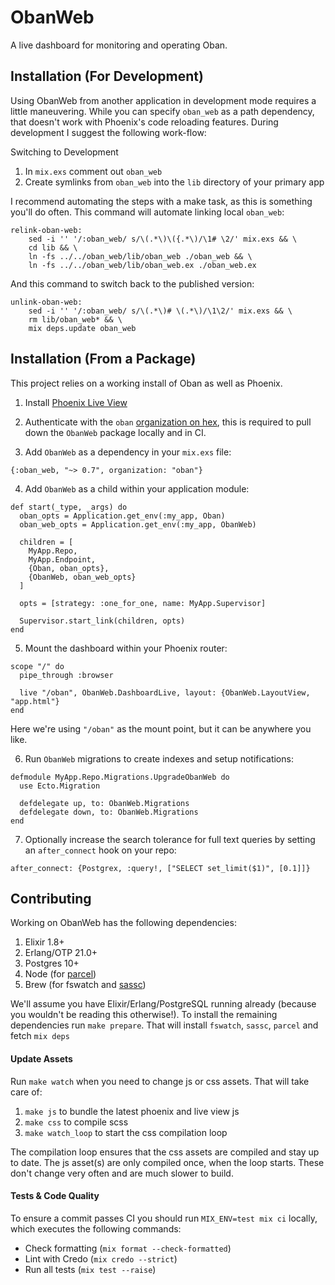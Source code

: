 # ObanWeb

A live dashboard for monitoring and operating Oban.

## Installation (For Development)

Using ObanWeb from another application in development mode requires a little
maneuvering. While you can specify `oban_web` as a path dependency, that doesn't
work with Phoenix's code reloading features. During development I suggest the
following work-flow:

Switching to Development

1. In `mix.exs` comment out `oban_web`
2. Create symlinks from `oban_web` into the `lib` directory of your primary app

I recommend automating the steps with a make task, as this is something you'll
do often. This command will automate linking local `oban_web`:

```make
relink-oban-web:
	sed -i '' '/:oban_web/ s/\(.*\)\({.*\)/\1# \2/' mix.exs && \
	cd lib && \
	ln -fs ../../oban_web/lib/oban_web ./oban_web && \
	ln -fs ../../oban_web/lib/oban_web.ex ./oban_web.ex
```

And this command to switch back to the published version:

```make
unlink-oban-web:
	sed -i '' '/:oban_web/ s/\(.*\)# \(.*\)/\1\2/' mix.exs && \
	rm lib/oban_web* && \
	mix deps.update oban_web
```

## Installation (From a Package)

This project relies on a working install of Oban as well as Phoenix.

1. Install [Phoenix Live View][plv]

2. Authenticate with the `oban` [organization on hex][hpm], this is required to
   pull down the `ObanWeb` package locally and in CI.

3. Add `ObanWeb` as a dependency in your `mix.exs` file:

  ```
  {:oban_web, "~> 0.7", organization: "oban"}
  ```

4. Add `ObanWeb` as a child within your application module:

  ```
  def start(_type, _args) do
    oban_opts = Application.get_env(:my_app, Oban)
    oban_web_opts = Application.get_env(:my_app, ObanWeb)

    children = [
      MyApp.Repo,
      MyApp.Endpoint,
      {Oban, oban_opts},
      {ObanWeb, oban_web_opts}
    ]

    opts = [strategy: :one_for_one, name: MyApp.Supervisor]

    Supervisor.start_link(children, opts)
  end
  ```

5. Mount the dashboard within your Phoenix router:

  ```
  scope "/" do
    pipe_through :browser

    live "/oban", ObanWeb.DashboardLive, layout: {ObanWeb.LayoutView, "app.html"}
  end
  ```

  Here we're using `"/oban"` as the mount point, but it can be anywhere you like.

6. Run `ObanWeb` migrations to create indexes and setup notifications:

  ```
  defmodule MyApp.Repo.Migrations.UpgradeObanWeb do
    use Ecto.Migration

    defdelegate up, to: ObanWeb.Migrations
    defdelegate down, to: ObanWeb.Migrations
  end
  ```

7. Optionally increase the search tolerance for full text queries by setting an
   `after_connect` hook on your repo:

  ```
  after_connect: {Postgrex, :query!, ["SELECT set_limit($1)", [0.1]]}
  ```

[plv]: https://github.com/phoenixframework/phoenix_live_view#installation
[hpm]: https://hex.pm/docs/private#authenticating-on-ci-and-build-servers

## Contributing

Working on ObanWeb has the following dependencies:

1. Elixir 1.8+
2. Erlang/OTP 21.0+
3. Postgres 10+
4. Node (for [parcel](https://parceljs.org/))
5. Brew (for fswatch and [sassc](https://github.com/sass/sassc))

We'll assume you have Elixir/Erlang/PostgreSQL running already (because you
wouldn't be reading this otherwise!). To install the remaining dependencies run
`make prepare`. That will install `fswatch`, `sassc`, `parcel` and fetch `mix
deps`

#### Update Assets

Run `make watch` when you need to change js or css assets. That will take care
of:

1. `make js` to bundle the latest phoenix and live view js
2. `make css` to compile scss
3. `make watch_loop` to start the css compilation loop

The compilation loop ensures that the css assets are compiled and stay up
to date. The js asset(s) are only compiled once, when the loop starts. These
don't change very often and are much slower to build.

#### Tests & Code Quality

To ensure a commit passes CI you should run `MIX_ENV=test mix ci` locally, which
executes the following commands:

* Check formatting (`mix format --check-formatted`)
* Lint with Credo (`mix credo --strict`)
* Run all tests (`mix test --raise`)
